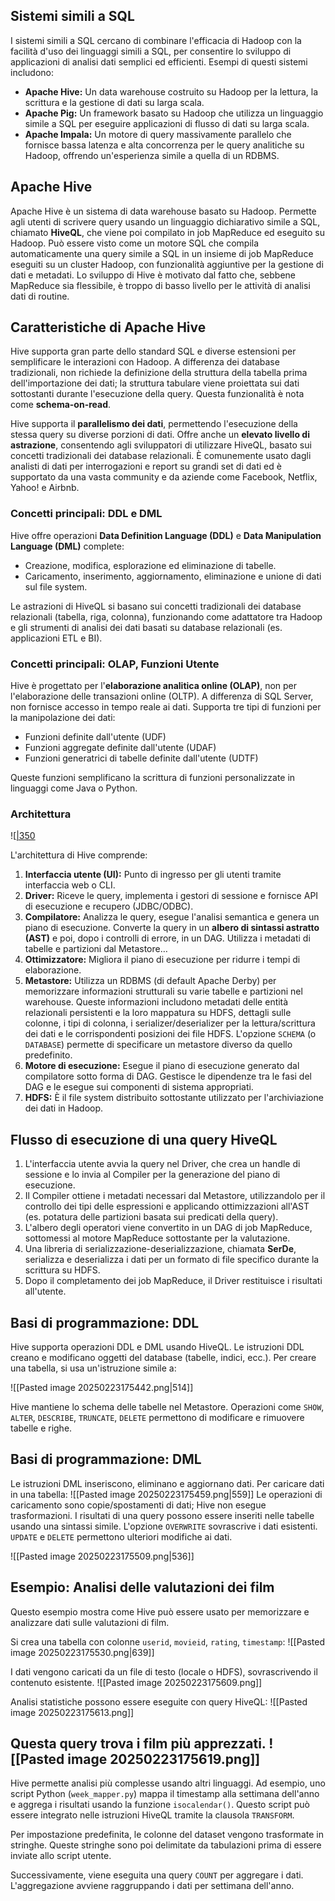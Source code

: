 
## Sistemi simili a SQL

I sistemi simili a SQL cercano di combinare l'efficacia di Hadoop con la facilità d'uso dei linguaggi simili a SQL, per consentire lo sviluppo di applicazioni di analisi dati semplici ed efficienti. Esempi di questi sistemi includono:

* **Apache Hive:** Un data warehouse costruito su Hadoop per la lettura, la scrittura e la gestione di dati su larga scala.
* **Apache Pig:** Un framework basato su Hadoop che utilizza un linguaggio simile a SQL per eseguire applicazioni di flusso di dati su larga scala.
* **Apache Impala:** Un motore di query massivamente parallelo che fornisce bassa latenza e alta concorrenza per le query analitiche su Hadoop, offrendo un'esperienza simile a quella di un RDBMS.

## Apache Hive

Apache Hive è un sistema di data warehouse basato su Hadoop. Permette agli utenti di scrivere query usando un linguaggio dichiarativo simile a SQL, chiamato **HiveQL**, che viene poi compilato in job MapReduce ed eseguito su Hadoop. Può essere visto come un motore SQL che compila automaticamente una query simile a SQL in un insieme di job MapReduce eseguiti su un cluster Hadoop, con funzionalità aggiuntive per la gestione di dati e metadati. Lo sviluppo di Hive è motivato dal fatto che, sebbene MapReduce sia flessibile, è troppo di basso livello per le attività di analisi dati di routine.

## Caratteristiche di Apache Hive

Hive supporta gran parte dello standard SQL e diverse estensioni per semplificare le interazioni con Hadoop. A differenza dei database tradizionali, non richiede la definizione della struttura della tabella prima dell'importazione dei dati; la struttura tabulare viene proiettata sui dati sottostanti durante l'esecuzione della query. Questa funzionalità è nota come **schema-on-read**.

Hive supporta il **parallelismo dei dati**, permettendo l'esecuzione della stessa query su diverse porzioni di dati. Offre anche un **elevato livello di astrazione**, consentendo agli sviluppatori di utilizzare HiveQL, basato sui concetti tradizionali dei database relazionali. È comunemente usato dagli analisti di dati per interrogazioni e report su grandi set di dati ed è supportato da una vasta community e da aziende come Facebook, Netflix, Yahoo! e Airbnb.

### Concetti principali: DDL e DML

Hive offre operazioni **Data Definition Language (DDL)** e **Data Manipulation Language (DML)** complete:

* Creazione, modifica, esplorazione ed eliminazione di tabelle.
* Caricamento, inserimento, aggiornamento, eliminazione e unione di dati sul file system.

Le astrazioni di HiveQL si basano sui concetti tradizionali dei database relazionali (tabella, riga, colonna), funzionando come adattatore tra Hadoop e gli strumenti di analisi dei dati basati su database relazionali (es. applicazioni ETL e BI).

### Concetti principali: OLAP, Funzioni Utente

Hive è progettato per l'**elaborazione analitica online (OLAP)**, non per l'elaborazione delle transazioni online (OLTP). A differenza di SQL Server, non fornisce accesso in tempo reale ai dati. Supporta tre tipi di funzioni per la manipolazione dei dati:

* Funzioni definite dall'utente (UDF)
* Funzioni aggregate definite dall'utente (UDAF)
* Funzioni generatrici di tabelle definite dall'utente (UDTF)

Queste funzioni semplificano la scrittura di funzioni personalizzate in linguaggi come Java o Python.

### Architettura

![[|350](_page_7_Figure_2.jpeg)

L'architettura di Hive comprende:

1. **Interfaccia utente (UI):** Punto di ingresso per gli utenti tramite interfaccia web o CLI.
2. **Driver:** Riceve le query, implementa i gestori di sessione e fornisce API di esecuzione e recupero (JDBC/ODBC).
3. **Compilatore:** Analizza le query, esegue l'analisi semantica e genera un piano di esecuzione. Converte la query in un **albero di sintassi astratto (AST)** e poi, dopo i controlli di errore, in un DAG. Utilizza i metadati di tabelle e partizioni dal Metastore…
4. **Ottimizzatore:** Migliora il piano di esecuzione per ridurre i tempi di elaborazione.
5. **Metastore:** Utilizza un RDBMS (di default Apache Derby) per memorizzare informazioni strutturali su varie tabelle e partizioni nel warehouse. Queste informazioni includono metadati delle entità relazionali persistenti e la loro mappatura su HDFS, dettagli sulle colonne, i tipi di colonna, i serializer/deserializer per la lettura/scrittura dei dati e le corrispondenti posizioni dei file HDFS. L'opzione `SCHEMA` (o `DATABASE`) permette di specificare un metastore diverso da quello predefinito.
6. **Motore di esecuzione:** Esegue il piano di esecuzione generato dal compilatore sotto forma di DAG. Gestisce le dipendenze tra le fasi del DAG e le esegue sui componenti di sistema appropriati.
7. **HDFS:** È il file system distribuito sottostante utilizzato per l'archiviazione dei dati in Hadoop.

## Flusso di esecuzione di una query HiveQL

1. L'interfaccia utente avvia la query nel Driver, che crea un handle di sessione e lo invia al Compiler per la generazione del piano di esecuzione.
2. Il Compiler ottiene i metadati necessari dal Metastore, utilizzandolo per il controllo dei tipi delle espressioni e applicando ottimizzazioni all'AST (es. potatura delle partizioni basata sui predicati della query).
3. L'albero degli operatori viene convertito in un DAG di job MapReduce, sottomessi al motore MapReduce sottostante per la valutazione.
4. Una libreria di serializzazione-deserializzazione, chiamata **SerDe**, serializza e deserializza i dati per un formato di file specifico durante la scrittura su HDFS.
5. Dopo il completamento dei job MapReduce, il Driver restituisce i risultati all'utente.

## Basi di programmazione: DDL

Hive supporta operazioni DDL e DML usando HiveQL. Le istruzioni DDL creano e modificano oggetti del database (tabelle, indici, ecc.). Per creare una tabella, si usa un'istruzione simile a:

![[Pasted image 20250223175442.png|514]]

Hive mantiene lo schema delle tabelle nel Metastore. Operazioni come `SHOW`, `ALTER`, `DESCRIBE`, `TRUNCATE`, `DELETE` permettono di modificare e rimuovere tabelle e righe.

## Basi di programmazione: DML

Le istruzioni DML inseriscono, eliminano e aggiornano dati. Per caricare dati in una tabella:
![[Pasted image 20250223175459.png|559]]
Le operazioni di caricamento sono copie/spostamenti di dati; Hive non esegue trasformazioni. I risultati di una query possono essere inseriti nelle tabelle usando una sintassi simile. L'opzione `OVERWRITE` sovrascrive i dati esistenti. `UPDATE` e `DELETE` permettono ulteriori modifiche ai dati.

![[Pasted image 20250223175509.png|536]]

## Esempio: Analisi delle valutazioni dei film

Questo esempio mostra come Hive può essere usato per memorizzare e analizzare dati sulle valutazioni di film.

Si crea una tabella con colonne `userid`, `movieid`, `rating`, `timestamp`:
![[Pasted image 20250223175530.png|639]]

I dati vengono caricati da un file di testo (locale o HDFS), sovrascrivendo il contenuto esistente. 
![[Pasted image 20250223175609.png]]

Analisi statistiche possono essere eseguite con query HiveQL:
![[Pasted image 20250223175613.png]]

Questa query trova i film più apprezzati.
![[Pasted image 20250223175619.png]]
---
Hive permette analisi più complesse usando altri linguaggi. Ad esempio, uno script Python (`week_mapper.py`) mappa il timestamp alla settimana dell'anno e aggrega i risultati usando la funzione `isocalendar()`. Questo script può essere integrato nelle istruzioni HiveQL tramite la clausola `TRANSFORM`.

Per impostazione predefinita, le colonne del dataset vengono trasformate in stringhe. Queste stringhe sono poi delimitate da tabulazioni prima di essere inviate allo script utente.

Successivamente, viene eseguita una query `COUNT` per aggregare i dati. L'aggregazione avviene raggruppando i dati per settimana dell'anno.

